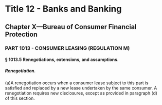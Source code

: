 
# Title 12 - Banks and Banking
## Chapter X—Bureau of Consumer Financial Protection
### PART 1013 - CONSUMER LEASING (REGULATION M)
#### § 1013.5 Renegotiations, extensions, and assumptions.
##### Renegotiation.

(a)A renegotiation occurs when a consumer lease subject to this part is satisfied and replaced by a new lease undertaken by the same consumer. A renegotiation requires new disclosures, except as provided in paragraph (d) of this section.
